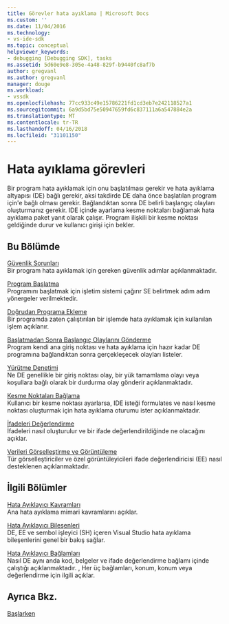 ```yaml
---
title: Görevler hata ayıklama | Microsoft Docs
ms.custom: ''
ms.date: 11/04/2016
ms.technology:
- vs-ide-sdk
ms.topic: conceptual
helpviewer_keywords:
- debugging [Debugging SDK], tasks
ms.assetid: 5d60e9e8-305e-4a48-829f-b9440fc8af7b
author: gregvanl
ms.author: gregvanl
manager: douge
ms.workload:
- vssdk
ms.openlocfilehash: 77cc933c49e15786221fd1cd3eb7e242118527a1
ms.sourcegitcommit: 6a9d5bd75e50947659fd6c837111a6a547884e2a
ms.translationtype: MT
ms.contentlocale: tr-TR
ms.lasthandoff: 04/16/2018
ms.locfileid: "31101150"
---
```

# <a name="debugging-tasks"></a>Hata ayıklama görevleri
Bir program hata ayıklamak için onu başlatılması gerekir ve hata ayıklama altyapısı (DE) bağlı gerekir, aksi takdirde DE daha önce başlatılan program için'e bağlı olması gerekir. Bağlandıktan sonra DE belirli başlangıç olayları oluşturmanız gerekir. IDE içinde ayarlama kesme noktaları bağlamak hata ayıklama paket yanıt olarak çalışır. Program ilişkili bir kesme noktası geldiğinde durur ve kullanıcı girişi için bekler.  
  
## <a name="in-this-section"></a>Bu Bölümde  
 [Güvenlik Sorunları](../../extensibility/debugger/security-issues.md)  
 Bir program hata ayıklamak için gereken güvenlik adımlar açıklanmaktadır.  
  
 [Program Başlatma](../../extensibility/debugger/launching-a-program.md)  
 Programını başlatmak için işletim sistemi çağırır SE belirtmek adım adım yönergeler verilmektedir.  
  
 [Doğrudan Programa Ekleme](../../extensibility/debugger/attaching-directly-to-a-program.md)  
 Bir programda zaten çalıştırılan bir işlemde hata ayıklamak için kullanılan işlem açıklanır.  
  
 [Başlatmadan Sonra Başlangıç Olaylarını Gönderme](../../extensibility/debugger/sending-startup-events-after-a-launch.md)  
 Program kendi ana giriş noktası ve hata ayıklama için hazır kadar DE programına bağlandıktan sonra gerçekleşecek olayları listeler.  
  
 [Yürütme Denetimi](../../extensibility/debugger/control-of-execution.md)  
 Ne DE genellikle bir giriş noktası olay, bir yük tamamlama olayı veya koşullara bağlı olarak bir durdurma olay gönderir açıklanmaktadır.  
  
 [Kesme Noktaları Bağlama](../../extensibility/debugger/binding-breakpoints.md)  
 Kullanıcı bir kesme noktası ayarlarsa, IDE isteği formulates ve nasıl kesme noktası oluşturmak için hata ayıklama oturumu ister açıklanmaktadır.  
  
 [İfadeleri Değerlendirme](../../extensibility/debugger/evaluating-expressions.md)  
 İfadeleri nasıl oluşturulur ve bir ifade değerlendirildiğinde ne olacağını açıklar.  
  
 [Verileri Görselleştirme ve Görüntüleme](../../extensibility/debugger/visualizing-and-viewing-data.md)  
 Tür görselleştiriciler ve özel görüntüleyicileri ifade değerlendiricisi (EE) nasıl desteklenen açıklanmaktadır.  
  
## <a name="related-sections"></a>İlgili Bölümler  
 [Hata Ayıklayıcı Kavramları](../../extensibility/debugger/debugger-concepts.md)  
 Ana hata ayıklama mimari kavramlarını açıklar.  
  
 [Hata Ayıklayıcı Bileşenleri](../../extensibility/debugger/debugger-components.md)  
 DE, EE ve sembol işleyici (SH) içeren Visual Studio hata ayıklama bileşenlerini genel bir bakış sağlar.  
  
 [Hata Ayıklayıcı Bağlamları](../../extensibility/debugger/debugger-contexts.md)  
 Nasıl DE aynı anda kod, belgeler ve ifade değerlendirme bağlamı içinde çalıştığı açıklanmaktadır. , Her üç bağlamları, konum, konum veya değerlendirme için ilgili açıklar.  
  
## <a name="see-also"></a>Ayrıca Bkz.  
 [Başlarken](../../extensibility/debugger/getting-started-with-debugger-extensibility.md)